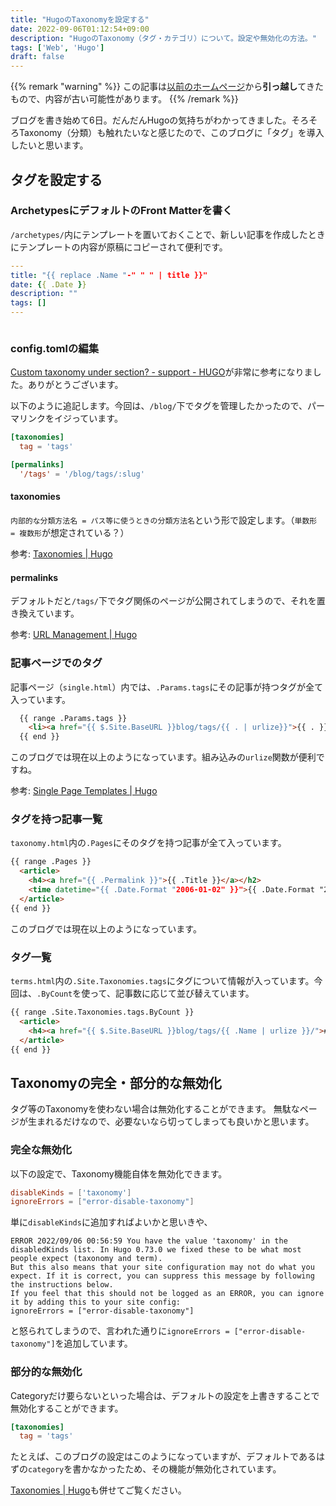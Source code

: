 ```yaml
---
title: "HugoのTaxonomyを設定する"
date: 2022-09-06T01:12:54+09:00
description: "HugoのTaxonomy（タグ・カテゴリ）について。設定や無効化の方法。"
tags: ['Web', 'Hugo']
draft: false
---
```


{{% remark "warning" %}}
この記事は[以前のホームページ](https://github.com/kakudo415/kakudokentaro.com)から**引っ越し**てきたもので、内容が古い可能性があります。
{{% /remark %}}

ブログを書き始めて6日。だんだんHugoの気持ちがわかってきました。そろそろTaxonomy（分類）も触れたいなと感じたので、このブログに「タグ」を導入したいと思います。

## タグを設定する

### ArchetypesにデフォルトのFront Matterを書く

`/archetypes/`内にテンプレートを置いておくことで、新しい記事を作成したときにテンプレートの内容が原稿にコピーされて便利です。

```yaml
---
title: "{{ replace .Name "-" " " | title }}"
date: {{ .Date }}
description: ""
tags: []
---



```

### config.tomlの編集

[Custom taxonomy under section? - support - HUGO](https://discourse.gohugo.io/t/custom-taxonomy-under-section/12905/13)が非常に参考になりました。ありがとうございます。

以下のように追記します。今回は、`/blog/`下でタグを管理したかったので、パーマリンクをイジっています。  

```toml
[taxonomies]
  tag = 'tags'

[permalinks]
  '/tags' = '/blog/tags/:slug'
```

#### taxonomies

`内部的な分類方法名 = パス等に使うときの分類方法名`という形で設定します。（`単数形 = 複数形`が想定されている？）

参考: [Taxonomies | Hugo](https://gohugo.io/content-management/taxonomies#configure-taxonomies)

#### permalinks

デフォルトだと`/tags/`下でタグ関係のページが公開されてしまうので、それを置き換えています。

参考: [URL Management | Hugo](https://gohugo.io/content-management/urls/#permalinks)

### 記事ページでのタグ

記事ページ（`single.html`）内では、`.Params.tags`にその記事が持つタグが全て入っています。

```html
  {{ range .Params.tags }}
    <li><a href="{{ $.Site.BaseURL }}blog/tags/{{ . | urlize}}">{{ . }}</a></li>
  {{ end }}
```

このブログでは現在以上のようになっています。組み込みの`urlize`関数が便利ですね。

参考: [Single Page Templates | Hugo](https://gohugo.io/templates/single-page-templates/)

### タグを持つ記事一覧

`taxonomy.html`内の`.Pages`にそのタグを持つ記事が全て入っています。

```html
{{ range .Pages }}
  <article>
    <h4><a href="{{ .Permalink }}">{{ .Title }}</a></h2>
    <time datetime="{{ .Date.Format "2006-01-02" }}">{{ .Date.Format "2006-01-02" }}</time>
  </article>
{{ end }}
```

このブログでは現在以上のようになっています。

### タグ一覧

`terms.html`内の`.Site.Taxonomies.tags`にタグについて情報が入っています。今回は、`.ByCount`を使って、記事数に応じて並び替えています。

```html
{{ range .Site.Taxonomies.tags.ByCount }}
  <article>
    <h4><a href="{{ $.Site.BaseURL }}blog/tags/{{ .Name | urlize }}/"># {{ .Name }} ({{ .Count }})</a></h2>
  </article>
{{ end }}
```

## Taxonomyの完全・部分的な無効化

タグ等のTaxonomyを使わない場合は無効化することができます。
無駄なページが生まれるだけなので、必要ないなら切ってしまっても良いかと思います。

### 完全な無効化

以下の設定で、Taxonomy機能自体を無効化できます。

```toml
disableKinds = ['taxonomy']
ignoreErrors = ["error-disable-taxonomy"]
```

単に`disableKinds`に追加すればよいかと思いきや、

```
ERROR 2022/09/06 00:56:59 You have the value 'taxonomy' in the disabledKinds list. In Hugo 0.73.0 we fixed these to be what most people expect (taxonomy and term).
But this also means that your site configuration may not do what you expect. If it is correct, you can suppress this message by following the instructions below.
If you feel that this should not be logged as an ERROR, you can ignore it by adding this to your site config:
ignoreErrors = ["error-disable-taxonomy"]
```

と怒られてしまうので、言われた通りに`ignoreErrors = ["error-disable-taxonomy"]`を追加しています。

### 部分的な無効化

Categoryだけ要らないといった場合は、デフォルトの設定を上書きすることで無効化することができます。

```toml
[taxonomies]
  tag = 'tags'
```

たとえば、このブログの設定はこのようになっていますが、デフォルトであるはずの`category`を書かなかったため、その機能が無効化されています。

[Taxonomies | Hugo](https://gohugo.io/content-management/taxonomies#example-removing-default-taxonomies)も併せてご覧ください。
